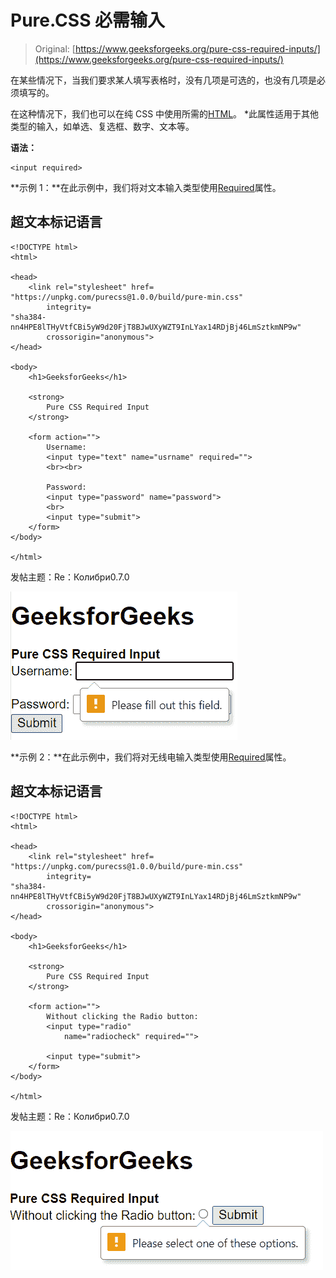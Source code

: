 # Pure.CSS 必需输入

> Original: [https://www.geeksforgeeks.org/pure-css-required-inputs/](https://www.geeksforgeeks.org/pure-css-required-inputs/)

在某些情况下，当我们要求某人填写表格时，没有几项是可选的，也没有几项是必须填写的。

在这种情况下，我们也可以在纯 CSS 中使用所需的[HTML](https://www.geeksforgeeks.org/html-input-required-attribute/)。 *此属性适用于其他类型的输入，如单选、复选框、数字、文本等。

**语法：**

```
<input required> 
```

**示例 1：**在此示例中，我们将对文本输入类型使用[Required](https://www.geeksforgeeks.org/html-input-required-attribute/)属性。

## 超文本标记语言

```
<!DOCTYPE html>
<html>

<head>
    <link rel="stylesheet" href=
"https://unpkg.com/purecss@1.0.0/build/pure-min.css"
        integrity=
"sha384-nn4HPE8lTHyVtfCBi5yW9d20FjT8BJwUXyWZT9InLYax14RDjBj46LmSztkmNP9w"
        crossorigin="anonymous">
</head>

<body>
    <h1>GeeksforGeeks</h1>

    <strong>
        Pure CSS Required Input
    </strong>

    <form action="">
        Username:
        <input type="text" name="usrname" required="">
        <br><br>

        Password:
        <input type="password" name="password">
        <br>
        <input type="submit">
    </form>
</body>

</html>
```

发帖主题：Re：Колибри0.7.0

![](img/6d32ed82b9273419d3d0e1d7e3f9a0fe.png)

**示例 2：**在此示例中，我们将对无线电输入类型使用[Required](https://www.geeksforgeeks.org/html-required-attribute/)属性。

## 超文本标记语言

```
<!DOCTYPE html>
<html>

<head>
    <link rel="stylesheet" href=
"https://unpkg.com/purecss@1.0.0/build/pure-min.css"
        integrity=
"sha384-nn4HPE8lTHyVtfCBi5yW9d20FjT8BJwUXyWZT9InLYax14RDjBj46LmSztkmNP9w"
        crossorigin="anonymous">
</head>

<body>
    <h1>GeeksforGeeks</h1>

    <strong>
        Pure CSS Required Input
    </strong>

    <form action="">
        Without clicking the Radio button:
        <input type="radio" 
            name="radiocheck" required="">

        <input type="submit">
    </form>
</body>

</html>
```

发帖主题：Re：Колибри0.7.0

![](img/ca1cddd59ee281d5b248b52a4179119e.png)